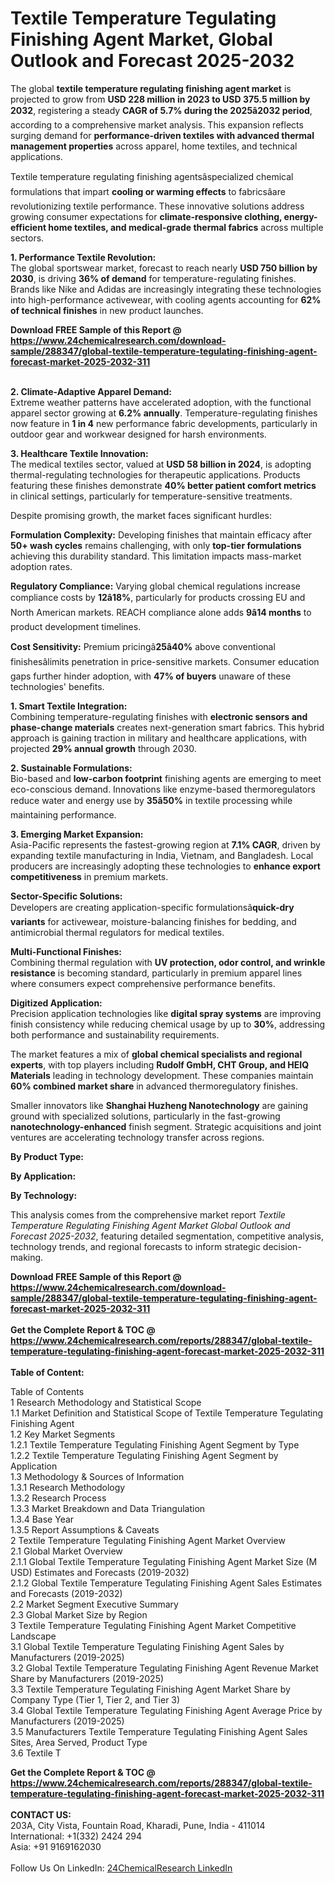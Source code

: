 <h1>Textile Temperature Tegulating Finishing Agent Market, Global Outlook and Forecast 2025-2032</h1><p>The global <strong>textile temperature regulating finishing agent market</strong> is projected to grow from <strong>USD 228 million in 2023 to USD 375.5 million by 2032</strong>, registering a steady <strong>CAGR of 5.7% during the 2025â2032 period</strong>, according to a comprehensive market analysis. This expansion reflects surging demand for <strong>performance-driven textiles with advanced thermal management properties</strong> across apparel, home textiles, and technical applications.</p><p>Textile temperature regulating finishing agentsâspecialized chemical formulations that impart <strong>cooling or warming effects</strong> to fabricsâare revolutionizing textile performance. These innovative solutions address growing consumer expectations for <strong>climate-responsive clothing, energy-efficient home textiles, and medical-grade thermal fabrics</strong> across multiple sectors.</p><p><strong>1. Performance Textile Revolution:</strong><br>
The global sportswear market, forecast to reach nearly <strong>USD 750 billion by 2030</strong>, is driving <strong>36% of demand</strong> for temperature-regulating finishes. Brands like Nike and Adidas are increasingly integrating these technologies into high-performance activewear, with cooling agents accounting for <strong>62% of technical finishes</strong> in new product launches.</p><div><b>Download FREE Sample of this Report @ 
            <a href="https://www.24chemicalresearch.com/download-sample/288347/global-textile-temperature-tegulating-finishing-agent-forecast-market-2025-2032-311">
            https://www.24chemicalresearch.com/download-sample/288347/global-textile-temperature-tegulating-finishing-agent-forecast-market-2025-2032-311</a></b></div><br><p><strong>2. Climate-Adaptive Apparel Demand:</strong><br>
Extreme weather patterns have accelerated adoption, with the functional apparel sector growing at <strong>6.2% annually</strong>. Temperature-regulating finishes now feature in <strong>1 in 4</strong> new performance fabric developments, particularly in outdoor gear and workwear designed for harsh environments.</p><p><strong>3. Healthcare Textile Innovation:</strong><br>
The medical textiles sector, valued at <strong>USD 58 billion in 2024</strong>, is adopting thermal-regulating technologies for therapeutic applications. Products featuring these finishes demonstrate <strong>40% better patient comfort metrics</strong> in clinical settings, particularly for temperature-sensitive treatments.</p><p>Despite promising growth, the market faces significant hurdles:</p><p><strong>Formulation Complexity:</strong> Developing finishes that maintain efficacy after <strong>50+ wash cycles</strong> remains challenging, with only <strong>top-tier formulations</strong> achieving this durability standard. This limitation impacts mass-market adoption rates.</p><p><strong>Regulatory Compliance:</strong> Varying global chemical regulations increase compliance costs by <strong>12â18%</strong>, particularly for products crossing EU and North American markets. REACH compliance alone adds <strong>9â14 months</strong> to product development timelines.</p><p><strong>Cost Sensitivity:</strong> Premium pricingâ<strong>25â40%</strong> above conventional finishesâlimits penetration in price-sensitive markets. Consumer education gaps further hinder adoption, with <strong>47% of buyers</strong> unaware of these technologies' benefits.</p><p><strong>1. Smart Textile Integration:</strong><br>
Combining temperature-regulating finishes with <strong>electronic sensors and phase-change materials</strong> creates next-generation smart fabrics. This hybrid approach is gaining traction in military and healthcare applications, with projected <strong>29% annual growth</strong> through 2030.</p><p><strong>2. Sustainable Formulations:</strong><br>
Bio-based and <strong>low-carbon footprint</strong> finishing agents are emerging to meet eco-conscious demand. Innovations like enzyme-based thermoregulators reduce water and energy use by <strong>35â50%</strong> in textile processing while maintaining performance.</p><p><strong>3. Emerging Market Expansion:</strong><br>
Asia-Pacific represents the fastest-growing region at <strong>7.1% CAGR</strong>, driven by expanding textile manufacturing in India, Vietnam, and Bangladesh. Local producers are increasingly adopting these technologies to <strong>enhance export competitiveness</strong> in premium markets.</p><p><strong>Sector-Specific Solutions:</strong><br>
	Developers are creating application-specific formulationsâ<strong>quick-dry variants</strong> for activewear, moisture-balancing finishes for bedding, and antimicrobial thermal regulators for medical textiles.</p><p><strong>Multi-Functional Finishes:</strong><br>
	Combining thermal regulation with <strong>UV protection, odor control, and wrinkle resistance</strong> is becoming standard, particularly in premium apparel lines where consumers expect comprehensive performance benefits.</p><p><strong>Digitized Application:</strong><br>
	Precision application technologies like <strong>digital spray systems</strong> are improving finish consistency while reducing chemical usage by up to <strong>30%</strong>, addressing both performance and sustainability requirements.</p><p>The market features a mix of <strong>global chemical specialists and regional experts</strong>, with top players including <strong>Rudolf GmbH, CHT Group, and HEIQ Materials</strong> leading in technology development. These companies maintain <strong>60% combined market share</strong> in advanced thermoregulatory finishes.</p><p>Smaller innovators like <strong>Shanghai Huzheng Nanotechnology</strong> are gaining ground with specialized solutions, particularly in the fast-growing <strong>nanotechnology-enhanced</strong> finish segment. Strategic acquisitions and joint ventures are accelerating technology transfer across regions.</p><p><strong>By Product Type:</strong></p><p><strong>By Application:</strong></p><p><strong>By Technology:</strong></p><p>This analysis comes from the comprehensive market report <em>Textile Temperature Regulating Finishing Agent Market Global Outlook and Forecast 2025-2032</em>, featuring detailed segmentation, competitive analysis, technology trends, and regional forecasts to inform strategic decision-making.</p><div><b>Download FREE Sample of this Report @ 
            <a href="https://www.24chemicalresearch.com/download-sample/288347/global-textile-temperature-tegulating-finishing-agent-forecast-market-2025-2032-311">
            https://www.24chemicalresearch.com/download-sample/288347/global-textile-temperature-tegulating-finishing-agent-forecast-market-2025-2032-311</a></b></div><br><div><b>Get the Complete Report & TOC @ 
            <a href="https://www.24chemicalresearch.com/reports/288347/global-textile-temperature-tegulating-finishing-agent-forecast-market-2025-2032-311">
            https://www.24chemicalresearch.com/reports/288347/global-textile-temperature-tegulating-finishing-agent-forecast-market-2025-2032-311</a></b></div><br>
            <b>Table of Content:</b><p>Table of Contents<br />
1 Research Methodology and Statistical Scope<br />
1.1 Market Definition and Statistical Scope of Textile Temperature Tegulating Finishing Agent<br />
1.2 Key Market Segments<br />
1.2.1 Textile Temperature Tegulating Finishing Agent Segment by Type<br />
1.2.2 Textile Temperature Tegulating Finishing Agent Segment by Application<br />
1.3 Methodology & Sources of Information<br />
1.3.1 Research Methodology<br />
1.3.2 Research Process<br />
1.3.3 Market Breakdown and Data Triangulation<br />
1.3.4 Base Year<br />
1.3.5 Report Assumptions & Caveats<br />
2 Textile Temperature Tegulating Finishing Agent Market Overview<br />
2.1 Global Market Overview<br />
2.1.1 Global Textile Temperature Tegulating Finishing Agent Market Size (M USD) Estimates and Forecasts (2019-2032)<br />
2.1.2 Global Textile Temperature Tegulating Finishing Agent Sales Estimates and Forecasts (2019-2032)<br />
2.2 Market Segment Executive Summary<br />
2.3 Global Market Size by Region<br />
3 Textile Temperature Tegulating Finishing Agent Market Competitive Landscape<br />
3.1 Global Textile Temperature Tegulating Finishing Agent Sales by Manufacturers (2019-2025)<br />
3.2 Global Textile Temperature Tegulating Finishing Agent Revenue Market Share by Manufacturers (2019-2025)<br />
3.3 Textile Temperature Tegulating Finishing Agent Market Share by Company Type (Tier 1, Tier 2, and Tier 3)<br />
3.4 Global Textile Temperature Tegulating Finishing Agent Average Price by Manufacturers (2019-2025)<br />
3.5 Manufacturers Textile Temperature Tegulating Finishing Agent Sales Sites, Area Served, Product Type<br />
3.6 Textile T</p><div><b>Get the Complete Report & TOC @ 
            <a href="https://www.24chemicalresearch.com/reports/288347/global-textile-temperature-tegulating-finishing-agent-forecast-market-2025-2032-311">
            https://www.24chemicalresearch.com/reports/288347/global-textile-temperature-tegulating-finishing-agent-forecast-market-2025-2032-311</a></b></div><br><b>CONTACT US:</b><br>
            203A, City Vista, Fountain Road, Kharadi, Pune, India - 411014<br>
            International: +1(332) 2424 294<br>
            Asia: +91 9169162030 <br><br>
            Follow Us On LinkedIn: <a href="https://www.linkedin.com/company/24chemicalresearch/">24ChemicalResearch LinkedIn</a>